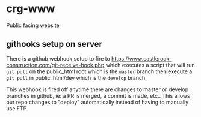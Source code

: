 # crg-www
Public facing website

## githooks setup on server
There is a github webhook setup to fire to https://www.castlerock-construction.com/git-receive-hook.php 
which executes a script that will run `git pull` on the public_html root which is the `master` branch 
then execute a `git pull` in public_html/dev which is the `develop` branch.

This webhook is fired off anytime there are changes to master or develop branches in github, ie: a 
PR is merged, a commit is made, etc.. This allows our repo changes to "deploy" automatically instead
of having to manually use FTP. 
